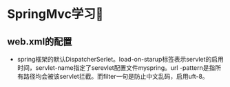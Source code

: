 # SpringMvc学习

## web.xml的配置

+ spring框架的默认DispatcherSerlet。load-on-starup标签表示servlet的启用时间，servlet-name指定了serevlet配置文件myspring。url -pattern是指所有路径均会被该servlet拦截。而filter一句是防止中文乱码，启用uft-8。

